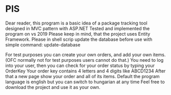 # PIS
Dear reader, this program is a basic idea of a package tracking tool designed in MVC pattern with ASP.NET
Tested and implemented the program on vs 2019
Please keep in mind, that the project uses Entity Framework.
Please in shell scrip update the database before use with simple command: update-database

For test purposes you can create your own orders, and add your own items.
(OFC normally not for test purposes users cannot do that.)
You need to log into your user, then you can check for your order status by typing your OrderKey
Your order key contains 4 letters and 4 digits like ABCD1234
After that a new page show your order and all of its items.
Default the program language is english but you can switch to hungarian at any time
Feel free to download the project and use it as your own.
